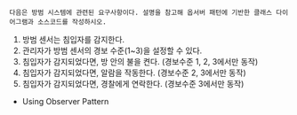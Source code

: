 	다음은 방범 시스템에 관련된 요구사항이다. 설명을 참고해 옵서버 패턴에 기반한 클래스 다이어그램과 소스코드를 작성하시오.

1) 방범 센서는 침입자를 감지한다. 
2) 관리자가 방범 센서의 경보 수준(1~3)을 설정할 수 있다.
3) 침입자가 감지되었다면, 방 안의 불을 켠다. (경보수준 1, 2, 3에서만 동작)
4) 침입자가 감지되었다면, 알람을 작동한다. (경보수준 2, 3에서만 동작)
5) 침입자가 감지되었다면, 경찰에게 연락한다. (경보수준 3에서만 동작)

* Using Observer Pattern
